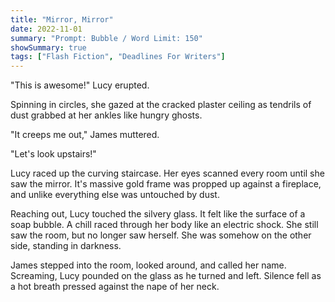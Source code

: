 ```yaml
---
title: "Mirror, Mirror"
date: 2022-11-01
summary: "Prompt: Bubble / Word Limit: 150"
showSummary: true
tags: ["Flash Fiction", "Deadlines For Writers"]
---
```


"This is awesome!" Lucy erupted. 

Spinning in circles, she gazed at the cracked plaster ceiling as tendrils of dust grabbed at her ankles like hungry ghosts. 

"It creeps me out," James muttered. 

"Let's look upstairs!" 

Lucy raced up the curving staircase. Her eyes scanned every room until she saw the mirror. It's massive gold frame was propped up against a fireplace, and unlike everything else was untouched by dust. 

Reaching out, Lucy touched the silvery glass. It felt like the surface of a soap bubble. A chill raced through her body like an electric shock. She still saw the room, but no longer saw herself. She was somehow on the other side, standing in darkness. 

James stepped into the room, looked around, and called her name. Screaming, Lucy pounded on the glass as he turned and left. Silence fell as a hot breath pressed against the nape of her neck.
